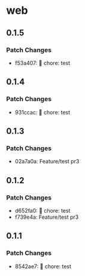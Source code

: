 # web

## 0.1.5

### Patch Changes

- f53a407: :wrench: chore: test

## 0.1.4

### Patch Changes

- 931ccac: :wrench: chore: test

## 0.1.3

### Patch Changes

- 02a7a0a: Feature/test pr3

## 0.1.2

### Patch Changes

- d652fa0: :wrench: chore: test
- f739e4a: Feature/test pr3

## 0.1.1

### Patch Changes

- 8542ae7: :wrench: chore: test
